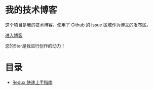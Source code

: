 # 我的技术博客

这个项目是我的技术博客，使用了 Github 的 issue 区域作为博文的发布区。

[进入博客](https://github.com/collinxz-coder/blog/issues)

您的Star是我进行创作的动力！

# 目录

- [Redux 快速上手指南](https://github.com/collinxz-coder/blog/issues/1)

